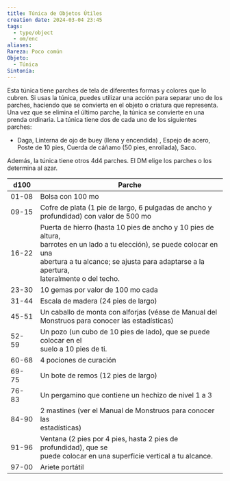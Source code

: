 ```yaml
---
title: Túnica de Objetos Útiles
creation date: 2024-03-04 23:45
tags:
  - type/object
  - om/enc
aliases: 
Rareza: Poco común
Objeto:
  - Túnica
Sintonía:
---
```

Esta túnica tiene parches de tela de diferentes formas y colores que lo cubren. Si usas la túnica, puedes utilizar una acción para separar uno de los parches, haciendo que se convierta en el objeto o criatura que representa. Una vez que se elimina el último parche, la túnica se convierte en una prenda ordinaria.
La túnica tiene dos de cada uno de los siguientes parches:
- Daga, Linterna de ojo de buey (llena y encendida) , Espejo de acero, Poste de 10 pies, Cuerda de cáñamo (50 pies, enrollada), Saco.

Además, la túnica tiene otros 4d4 parches. El DM elige los parches o los determina al azar.


| d100   | Parche                                                                                                                                                                                                                      |
| ------ | --------------------------------------------------------------------------------------------------------------------------------------------------------------------------------------------------------------------------- |
| 01-08  | Bolsa con 100 mo                                                                                                                                                                                                            |
| 09-15  | Cofre de plata (1 pie de largo, 6 pulgadas de ancho y<br>profundidad) con valor de 500 mo                                                                                                                                   |
| 16-22  | Puerta de hierro (hasta 10 pies de ancho y 10 pies de altura,<br>barrotes en un lado a tu elección), se puede colocar en una<br>abertura a tu alcance; se ajusta para adaptarse a la apertura,<br>lateralmente o del techo. |
| 23-30  | 10 gemas por valor de 100 mo cada                                                                                                                                                                                           |
| 31-44  | Escala de madera (24 pies de largo)                                                                                                                                                                                         |
| 45-51  | Un caballo de monta con alforjas (véase de Manual del<br>Monstruos para conocer las estadísticas)                                                                                                                           |
| 52- 59 | Un pozo (un cubo de 10 pies de lado), que se puede colocar en el<br>suelo a 10 pies de ti.                                                                                                                                  |
| 60-68  | 4 pociones de curación                                                                                                                                                                                                      |
| 69- 75 | Un bote de remos (12 pies de largo)                                                                                                                                                                                         |
| 76- 83 | Un pergamino que contiene un hechizo de nivel 1 a 3                                                                                                                                                                         |
| 84-90  | 2 mastines (ver el Manual de Monstruos para conocer las<br>estadísticas)                                                                                                                                                    |
| 91-96  | Ventana (2 pies por 4 pies, hasta 2 pies de profundidad), que se<br>puede colocar en una superficie vertical a tu alcance.                                                                                                  |
| 97-00  | Ariete portátil                                                                                                                                                                                                             |







